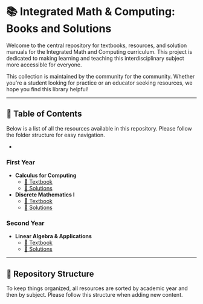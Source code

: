 # 📚 Integrated Math & Computing: Books and Solutions

Welcome to the central repository for textbooks, resources, and solution manuals for the Integrated Math and Computing curriculum. This project is dedicated to making learning and teaching this interdisciplinary subject more accessible for everyone.



This collection is maintained by the community for the community. Whether you're a student looking for practice or an educator seeking resources, we hope you find this library helpful!

---

## 🧭 Table of Contents

Below is a list of all the resources available in this repository. Please follow the folder structure for easy navigation.

*

### First Year

* **Calculus for Computing**
    * [📖 Textbook](./First_Year/Calculus_for_Computing/Textbook.pdf)
    * [🔑 Solutions](./First_Year/Calculus_for_Computing/Solutions.pdf)
* **Discrete Mathematics I**
    * [📖 Textbook](./First_Year/Discrete_Mathematics_I/Textbook.pdf)
    * [🔑 Solutions](./First_Year/Discrete_Mathematics_I/Solutions.pdf)

### Second Year

* **Linear Algebra & Applications**
    * [📖 Textbook](./Second_Year/Linear_Algebra/Textbook.pdf)
    * [🔑 Solutions](./Second_Year/Linear_Algebra/Solutions.pdf)

---

## 📂 Repository Structure

To keep things organized, all resources are sorted by academic year and then by subject. Please follow this structure when adding new content.
